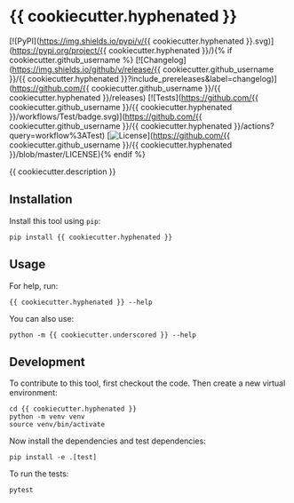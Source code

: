 # {{ cookiecutter.hyphenated }}

[![PyPI](https://img.shields.io/pypi/v/{{ cookiecutter.hyphenated }}.svg)](https://pypi.org/project/{{ cookiecutter.hyphenated }}/){% if cookiecutter.github_username %}
[![Changelog](https://img.shields.io/github/v/release/{{ cookiecutter.github_username }}/{{ cookiecutter.hyphenated }}?include_prereleases&label=changelog)](https://github.com/{{ cookiecutter.github_username }}/{{ cookiecutter.hyphenated }}/releases)
[![Tests](https://github.com/{{ cookiecutter.github_username }}/{{ cookiecutter.hyphenated }}/workflows/Test/badge.svg)](https://github.com/{{ cookiecutter.github_username }}/{{ cookiecutter.hyphenated }}/actions?query=workflow%3ATest)
[![License](https://img.shields.io/badge/license-Apache%202.0-blue.svg)](https://github.com/{{ cookiecutter.github_username }}/{{ cookiecutter.hyphenated }}/blob/master/LICENSE){% endif %}

{{ cookiecutter.description }}

## Installation

Install this tool using `pip`:

    pip install {{ cookiecutter.hyphenated }}

## Usage

For help, run:

    {{ cookiecutter.hyphenated }} --help

You can also use:

    python -m {{ cookiecutter.underscored }} --help

## Development

To contribute to this tool, first checkout the code. Then create a new virtual environment:

    cd {{ cookiecutter.hyphenated }}
    python -m venv venv
    source venv/bin/activate

Now install the dependencies and test dependencies:

    pip install -e .[test]

To run the tests:

    pytest

